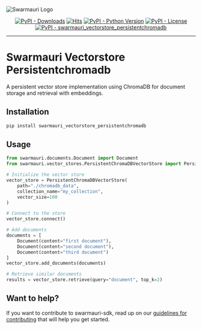 
<picture>
  <source media="(prefers-color-scheme: dark)"  srcset="https://res.cloudinary.com/dryedzrlo/image/upload/v1757724629/swarmauri_brand_frag_light_mg8cmd.png">
  <source media="(prefers-color-scheme: light)" srcset="https://res.cloudinary.com/dryedzrlo/image/upload/v1757724629/swarmauri_brand_frag_dark_tzjuja.png">
  <!-- Fallback below (see #2) -->
  <img alt="Swarmauri Logo" src="https://res.cloudinary.com/dryedzrlo/image/upload/v1757724629/swarmauri_brand_frag_dark_tzjuja.png">
</picture>

<p align="center">
    <a href="https://pypi.org/project/swarmauri_vectorstore_persistentchromadb/">
        <img src="https://img.shields.io/pypi/dm/swarmauri_vectorstore_persistentchromadb" alt="PyPI - Downloads"/></a>
    <a href="https://hits.sh/github.com/swarmauri/swarmauri-sdk/tree/master/pkgs/community/swarmauri_vectorstore_persistentchromadb/">
        <img alt="Hits" src="https://hits.sh/github.com/swarmauri/swarmauri-sdk/tree/master/pkgs/community/swarmauri_vectorstore_persistentchromadb.svg"/></a>
    <a href="https://pypi.org/project/swarmauri_vectorstore_persistentchromadb/">
        <img src="https://img.shields.io/pypi/pyversions/swarmauri_vectorstore_persistentchromadb" alt="PyPI - Python Version"/></a>
    <a href="https://pypi.org/project/swarmauri_vectorstore_persistentchromadb/">
        <img src="https://img.shields.io/pypi/l/swarmauri_vectorstore_persistentchromadb" alt="PyPI - License"/></a>
    <a href="https://pypi.org/project/swarmauri_vectorstore_persistentchromadb/">
        <img src="https://img.shields.io/pypi/v/swarmauri_vectorstore_persistentchromadb?label=swarmauri_vectorstore_persistentchromadb&color=green" alt="PyPI - swarmauri_vectorstore_persistentchromadb"/></a>
</p>

---

# Swarmauri Vectorstore Persistentchromadb

A persistent vector store implementation using ChromaDB for document storage and retrieval with embeddings.

## Installation

```bash
pip install swarmauri_vectorstore_persistentchromadb
```

## Usage

```python
from swarmauri.documents.Document import Document
from swarmauri.vector_stores.PersistentChromaDBVectorStore import PersistentChromaDBVectorStore

# Initialize the vector store
vector_store = PersistentChromaDBVectorStore(
    path="./chromadb_data",
    collection_name="my_collection",
    vector_size=100
)

# Connect to the store
vector_store.connect()

# Add documents
documents = [
    Document(content="first document"),
    Document(content="second document"),
    Document(content="third document")
]
vector_store.add_documents(documents)

# Retrieve similar documents
results = vector_store.retrieve(query="document", top_k=2)
```

## Want to help?

If you want to contribute to swarmauri-sdk, read up on our [guidelines for contributing](https://github.com/swarmauri/swarmauri-sdk/blob/master/contributing.md) that will help you get started.

